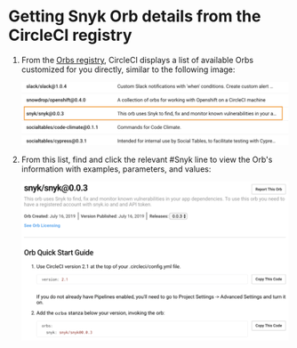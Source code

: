 # Getting Snyk Orb details from the CircleCI registry

1. From the [Orbs registry](https://circleci.com/orbs/registry/), CircleCI displays a list of available Orbs customized for you directly, similar to the following image:

   ![image1.png](../../.gitbook/assets/uuid-10d3ba7f-799b-45a9-5c8e-b2abe9aab955-en.png)

2. From this list, find and click the relevant \#Snyk line to view the Orb's information with examples, parameters, and values:

   ![image2.png](../../.gitbook/assets/uuid-ce212e67-b7ac-3cf7-4772-c84f6897aed9-en.png)

